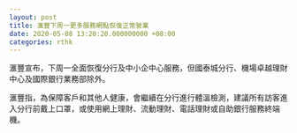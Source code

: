 ```yaml
---
layout: post
title: 滙豐下周一更多服務網點恢復正常營業
date: 2020-05-08 13:20:20.000000000 +08:00
categories: rthk
---
```


滙豐宣布，下周一全面恢復分行及中小企中心服務，但國泰城分行、機場卓越理財中心及國際銀行業務部除外。

滙豐指，為保障客戶和其他人健康，會繼續在分行進行體溫檢測，建議所有訪客進入分行前戴上口罩，或使用網上理財、流動理財、電話理財或自助銀行服務終端機。
